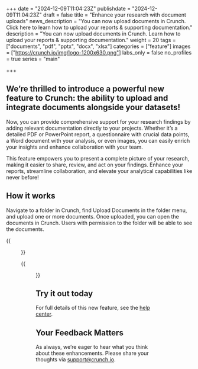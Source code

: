 +++
date = "2024-12-09T11:04:23Z"
publishdate = "2024-12-09T11:04:23Z"
draft = false
title = "Enhance your research with document uploads"
news_description = "You can now upload documents in Crunch. Click here to learn how to upload your reports & supporting documentation."
description = "You can now upload documents in Crunch. Learn how to upload your reports & supporting documentation."
weight = 20
tags = ["documents", "pdf", "pptx", "docx", "xlsx"]
categories = ["feature"]
images = ["https://crunch.io/img/logo-1200x630.png"]
labs_only = false
no_profiles = true
series = "main"

+++


## We’re thrilled to introduce a powerful new feature to Crunch: the ability to upload and integrate documents alongside your datasets!

Now, you can provide comprehensive support for your research findings by adding relevant documentation directly to your projects. Whether it’s a detailed PDF or PowerPoint report, a questionnaire with crucial data points, a Word document with your analysis, or even images, you can easily enrich your insights and enhance collaboration with your team.

This feature empowers you to present a complete picture of your research, making it easier to share, review, and act on your findings. Enhance your reports, streamline collaboration, and elevate your analytical capabilities like never before!

## How it works

Navigate to a folder in Crunch, find Upload Documents in the folder menu, and upload one or more documents. Once uploaded, you can open the documents in Crunch. Users with permission to the folder will be able to see the documents.

{{<figure src="https://player-crunch-io.s3.amazonaws.com/help-crunch-io/screenshots/document-example-1.png" width=700 class="img-fluid">}}

{{<figure src="https://player-crunch-io.s3.amazonaws.com/help-crunch-io/screenshots/document-example-2.png" width=700 class="img-fluid">}}

## Try it out today

For full details of this new feature, see the [help center](https://help.crunch.io/).

## Your Feedback Matters

As always, we’re eager to hear what you think about these enhancements. Please share your thoughts via support@crunch.io.
